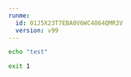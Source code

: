 ```yaml
---
runme:
  id: 01J5X23T7EBA0V6WC4864QMR3V
  version: v99
---
```


```sh {"id":"01J5X1Z86CHMJJ68Y8EH6M146C"}
echo "test"
```

```sh {"id":"01J5XA1ZC8TYJ4YDP1V5QJE6WK"}
exit 1
```
